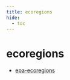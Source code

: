 ```yaml
---
title: ecoregions
hide:
  - toc
---
```


# ecoregions

- [epa-ecoregions](/library/data/epa-ecoregions/)  
  <small></small>